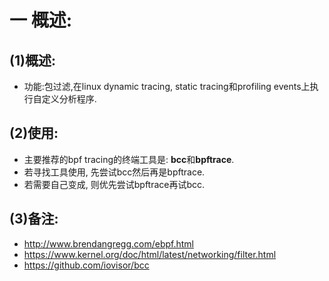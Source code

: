 # 一 概述:
## (1)概述:
- 功能:包过滤,在linux dynamic tracing, static tracing和profiling events上执行自定义分析程序.

## (2)使用:
- 主要推荐的bpf tracing的终端工具是: **bcc**和**bpftrace**.
- 若寻找工具使用, 先尝试bcc然后再是bpftrace.
- 若需要自己变成, 则优先尝试bpftrace再试bcc.

## (3)备注:
- http://www.brendangregg.com/ebpf.html
- https://www.kernel.org/doc/html/latest/networking/filter.html
- https://github.com/iovisor/bcc
